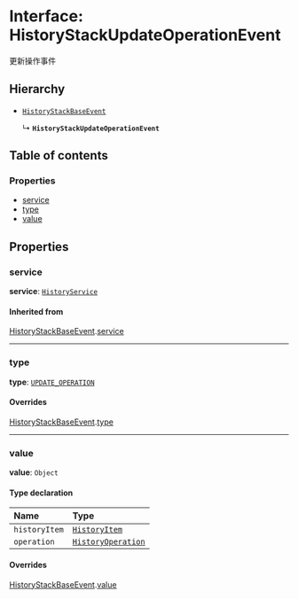 # Interface: HistoryStackUpdateOperationEvent

更新操作事件

## Hierarchy

* [`HistoryStackBaseEvent`](/auto-docs/fixed-layout-editor/interfaces/HistoryStackBaseEvent.md)

  ↳ **`HistoryStackUpdateOperationEvent`**

## Table of contents

### Properties

* [service](/auto-docs/fixed-layout-editor/interfaces/HistoryStackUpdateOperationEvent.md#service)
* [type](/auto-docs/fixed-layout-editor/interfaces/HistoryStackUpdateOperationEvent.md#type)
* [value](/auto-docs/fixed-layout-editor/interfaces/HistoryStackUpdateOperationEvent.md#value)

## Properties

### service

**service**: [`HistoryService`](/auto-docs/fixed-layout-editor/classes/HistoryService.md)

#### Inherited from

[HistoryStackBaseEvent](/auto-docs/fixed-layout-editor/interfaces/HistoryStackBaseEvent.md).[service](/auto-docs/fixed-layout-editor/interfaces/HistoryStackBaseEvent.md#service)

***

### type

**type**: [`UPDATE_OPERATION`](/auto-docs/fixed-layout-editor/enums/HistoryStackChangeType.md#update_operation)

#### Overrides

[HistoryStackBaseEvent](/auto-docs/fixed-layout-editor/interfaces/HistoryStackBaseEvent.md).[type](/auto-docs/fixed-layout-editor/interfaces/HistoryStackBaseEvent.md#type)

***

### value

**value**: `Object`

#### Type declaration

| Name | Type |
| :------ | :------ |
| `historyItem` | [`HistoryItem`](/auto-docs/fixed-layout-editor/interfaces/HistoryItem.md) |
| `operation` | [`HistoryOperation`](/auto-docs/fixed-layout-editor/interfaces/HistoryOperation.md) |

#### Overrides

[HistoryStackBaseEvent](/auto-docs/fixed-layout-editor/interfaces/HistoryStackBaseEvent.md).[value](/auto-docs/fixed-layout-editor/interfaces/HistoryStackBaseEvent.md#value)
